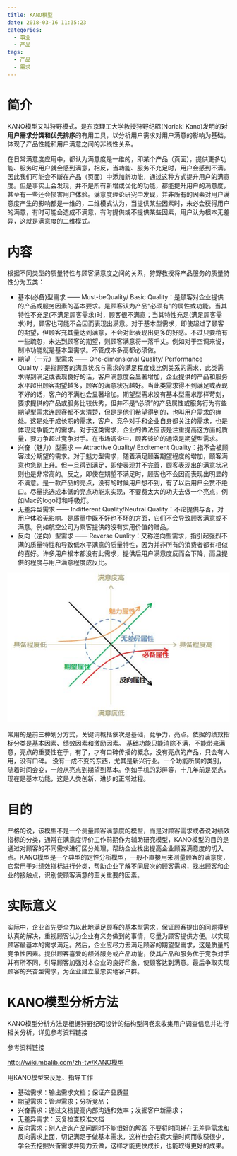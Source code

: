 ```yaml
---
title: KANO模型
date: 2018-03-16 11:35:23
categories:
  - 事业
  - 产品
tags:
  - 产品
  - 需求
---
```


# 简介

KANO模型又叫狩野模式，是东京理工大学教授狩野纪昭(Noriaki Kano)发明的**对用户需求分类和优先排序**的有用工具，以分析用户需求对用户满意的影响为基础，体现了产品性能和用户满意之间的非线性关系。
<!-- more -->

在日常满意度应用中，都认为满意度是一维的，即某个产品（页面），提供更多功能、服务时用户就会感到满意，相反，当功能、服务不充足时，用户会感到不满。因此我们可能会不断在产品（页面）中添加新功能，通过这种方式提升用户的满意度。但是事实上会发现，并不是所有新增或优化的功能，都能提升用户的满意度，甚至有一些还会损害用户体验。满意度理论研究中发现，并非所有的因素对用户满意度产生的影响都是一维的，二维模式认为，当提供某些因素时，未必会获得用户的满意，有时可能会造成不满意，有时提供或不提供某些因素，用户认为根本无差异，这就是满意度的二维模式。

# 内容

根据不同类型的质量特性与顾客满意度之间的关系，狩野教授将产品服务的质量特性分为五类：
* 基本(必备)型需求 —— Must-beQuality/ Basic Quality：是顾客对企业提供的产品或服务因素的基本要求。是顾客认为产品“必须有”的属性或功能。当其特性不充足(不满足顾客需求)时，顾客很不满意；当其特性充足(满足顾客需求)时，顾客也可能不会因而表现出满意。对于基本型需求，即使超过了顾客的期望，但顾客充其量达到满意，不会对此表现出更多的好感。不过只要稍有一些疏忽，未达到顾客的期望，则顾客满意将一落千丈。例如对于空调来说，制冷功能就是基本型需求。不管成本多高都必须做。
* 期望（一元）型需求 —— One-dimensional Quality/ Performance Quality：是指顾客的满意状况与需求的满足程度成比例关系的需求，此类需求得到满足或表现良好的话，客户满意度会显著增加，企业提供的产品和服务水平超出顾客期望越多，顾客的满意状况越好。当此类需求得不到满足或表现不好的话，客户的不满也会显著增加。期望型需求没有基本型需求那样苛刻，要求提供的产品或服务比较优秀，但并不是“必须”的产品属性或服务行为有些期望型需求连顾客都不太清楚，但是是他们希望得到的，也叫用户需求的痒处。这是处于成长期的需求，客户、竞争对手和企业自身都关注的需求，也是体现竞争能力的需求。对于这类需求，企业的做法应该是注重提高这方面的质量，要力争超过竞争对手。在市场调查中，顾客谈论的通常是期望型需求。
* 兴奋（魅力）型需求 — Attractive Quality/ Excitement Quality：指不会被顾客过分期望的需求。对于魅力型需求，随着满足顾客期望程度的增加，顾客满意也急剧上升。但一旦得到满足，即使表现并不完善，顾客表现出的满意状况则也是非常高的。反之，即使在期望不满足时，顾客也不会因而表现出明显的不满意。是一款产品的亮点，没有的时候用户想不到，有了以后用户会赞不绝口。尽量挑选成本低的亮点功能来实现，不要费太大的功夫去做一个亮点，例如Mac的logo灯和呼吸灯。
* 无差异型需求 —— Indifferent Quality/Neutral Quality：不论提供与否，对用户体验无影响。是质量中既不好也不坏的方面，它们不会导致顾客满意或不满意。例如航空公司为乘客提供的没有实用价值的赠品。
* 反向（逆向）型需求 —— Reverse Quality：又称逆向型需求，指引起强烈不满的质量特性和导致低水平满意的质量特性，因为并非所有的消费者都有相似的喜好。许多用户根本都没有此需求，提供后用户满意度反而会下降，而且提供的程度与用户满意程度成反比。

![KANO二维模型](2018-03-16-KANO模型/2018-03-16-KANO模型1.jpg)

常用的是前三种划分方式，关键词概括依次是基础，竞争力，亮点。依据的绩效指标分类是基本因素、绩效因素和激励因素。
基础功能只能消除不满，不能带来满意，亮点的重要性在于，有了，才有口碑传播的概念，没有亮点的产品，只会有人用，没有口碑。
没有一成不变的东西，尤其是新兴行业。一个功能所属的类别，随着时间会变，一般从亮点到期望到基本。例如手机的彩屏等，十几年前是亮点，现在是基本功能，这是人类创新、进步的正常过程。

# 目的
严格的说，该模型不是一个测量顾客满意度的模型，而是对顾客需求或者说对绩效指标的分类，通常在满意度评价工作前期作为辅助研究模型，KANO模型的目的是通过对顾客的不同需求进行区分处理，帮助企业找出提高企业顾客满意度的切入点。KANO模型是一个典型的定性分析模型，一般不直接用来测量顾客的满意度，它常用于对绩效指标进行分类，帮助企业了解不同层次的顾客需求，找出顾客和企业的接触点，识别使顾客满意的至关重要的因素。

# 实际意义

实际中，企业首先要全力以赴地满足顾客的基本型需求，保证顾客提出的问题得到认真的解决，重视顾客认为企业有义务做到的事情，尽量为顾客提供方便。以实现顾客最基本的需求满足。然后，企业应尽力去满足顾客的期望型需求，这是质量的竞争性因素。提供顾客喜爱的额外服务或产品功能，使其产品和服务优于竞争对手并有所不同，引导顾客加强对本企业的良好印象，使顾客达到满意。最后争取实现顾客的兴奋型需求，为企业建立最忠实地客户群。

# KANO模型分析方法

KANO模型分析方法是根据狩野纪昭设计的结构型问卷来收集用户调查信息并进行相关分析，详见参考资料链接

 参考资料链接

http://wiki.mbalib.com/zh-tw/KANO模型

 用KANO模型来反思、指导工作

* 基础需求：输出需求文档；保证产品质量
* 期望需求：管理需求；分析竞品；
* 兴奋需求：通过文档提高内部沟通和效率；发掘客户新需求；
* 无差异需求：反复检查校准文档
* 反向需求：别人咨询产品问题时不能很好的解答
不要将时间耗在无差异需求和反向需求上面，切记满足于做基本需求，这样也会花费大量时间而收获很少，学会去挖掘兴奋需求并努力去做，这样才能更快成长，也能取得更好的成果。
